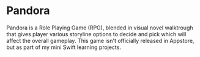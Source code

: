 # Pandora
Pandora is a Role Playing Game (RPG), blended in visual novel walktrough that gives player various storyline options to decide and pick which will affect the overall gameplay. This game isn't officially released in Appstore, but as part of my mini Swift learning projects. 
